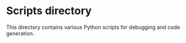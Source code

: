 # Scripts directory
This directory contains various Python scripts for debugging and code generation.